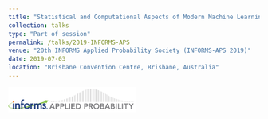 ```yaml
---
title: "Statistical and Computational Aspects of Modern Machine Learning Problems"
collection: talks
type: "Part of session"
permalink: /talks/2019-INFORMS-APS
venue: "20th INFORMS Applied Probability Society (INFORMS-APS 2019)"
date: 2019-07-03
location: "Brisbane Convention Centre, Brisbane, Australia"
---
```


<img src='/files/Applied_Probability_short.png' width='256' href='/'>
